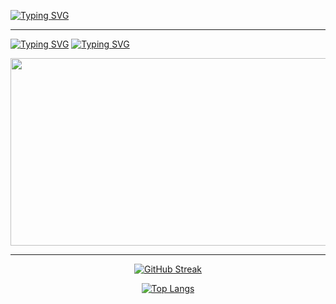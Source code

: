 <a href="https://git.io/typing-svg"><img src="https://readme-typing-svg.demolab.com?font=Fira+Code&duration=2000&pause=1&color=00F716&multiline=true&random=false&width=435&lines=%E2%94%8C%E2%94%80%E2%94%80(r3tr0%E3%89%BFkali)-%5B~%5D;%E2%94%94%E2%94%80%23+echo+'Hi'+++++++++++++++++++++++++++++++++++++++++++++++++++++++++++++++++++++++++++++++++++++" alt="Typing SVG" /></a>

---


<a href="https://git.io/typing-svg"><img src="https://readme-typing-svg.demolab.com?font=Fira+Code&duration=2000&pause=1000&color=00F71E&center=true&multiline=true&random=false&width=435&lines=%E2%94%8C%E2%94%80%E2%94%80(r3tr0%E3%89%BFkali)-%5B~%5D" alt="Typing SVG" /></a>
<a href="https://git.io/typing-svg"><img src="https://readme-typing-svg.demolab.com?font=Fira+Code&duration=2000&pause=1000&color=00F71E&center=true&multiline=true&random=false&width=435&lines=%E2%94%94%E2%94%80%24+whoami++++++++++++++++++++++++++++++++++++++++++++++++++++++++++++++++++++++++++++++++++++++++++" alt="Typing SVG" /></a>


<div align="center">
  <img src="https://media.giphy.com/media/v1.Y2lkPTc5MGI3NjExem56bTFuMmp3Z3l4MWFpNDMzam1ta2hkamhidTNrc2hrZWtoZzZ3NCZlcD12MV9pbnRlcm5hbF9naWZfYnlfaWQmY3Q9Zw/Z543HuFdQAmkg/giphy.gif" width="600" height="300"/>
  
---


<div align="center">

[![GitHub Streak](https://streak-stats.demolab.com?user=umutsaglam&theme=shadow-green)](https://git.io/streak-stats)



[![Top Langs](https://github-readme-stats.vercel.app/api/?username=umutsaglam&layout=compact&theme=merko)](https://github.com/anuraghazra/github-readme-stats)


</div>



